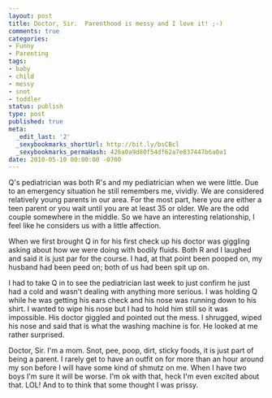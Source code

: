```yaml
---
layout: post
title: Doctor, Sir.  Parenthood is messy and I love it! ;-)
comments: true
categories:
- Funny
- Parenting
tags:
- baby
- child
- messy
- snot
- toddler
status: publish
type: post
published: true
meta:
  _edit_last: '2'
  _sexybookmarks_shortUrl: http://bit.ly/bsCBcl
  _sexybookmarks_permaHash: 426a0a9d80f54df62a7e837447b6a0a1
date: 2010-05-10 00:00:00 -0700
---
```

Q's pediatrician was both R's and my pediatrician when we were little.  Due to an emergency situation he still remembers me, vividly.  We are considered relatively young parents in our area.  For the most part, here you are either a teen parent or you wait until you are at least 35 or older.  We are the odd couple somewhere in the middle.  So we have an interesting relationship, I feel like he considers us with a little affection.  

When we first brought Q in for his first check up his doctor was giggling asking about how we were doing with bodily fluids.  Both R and I laughed and said it is just par for the course.  I had, at that point been pooped on, my husband had been peed on; both of us had been spit up on.

I had to take Q in to see the pediatrician last week to just confirm he just had a cold and wasn't dealing with anything more serious.  I was holding Q while he was getting his ears check and his nose was running down to his shirt.  I wanted to wipe his nose but I had to hold him still so it was impossible.  His doctor giggled and pointed out the mess.  I shrugged, wiped his nose and said that is what the washing machine is for.  He looked at me rather surprised.

Doctor, Sir.  I'm a mom.  Snot, pee, poop, dirt, sticky foods, it is just part of being a parent.  I rarely get to have an outfit on for more than an hour around my son before I will have some kind of shmutz on me.  When I have two boys I'm sure it will be worse.  I'm ok with that, heck I'm even excited about that.  LOL! And to to think that some thought I was prissy.  
